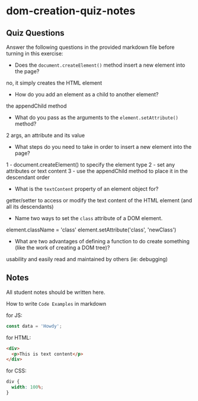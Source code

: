 # dom-creation-quiz-notes

## Quiz Questions

Answer the following questions in the provided markdown file before turning in this exercise:

- Does the `document.createElement()` method insert a new element into the page?

no, it simply creates the HTML element

- How do you add an element as a child to another element?

the appendChild method

- What do you pass as the arguments to the `element.setAttribute()` method?

2 args, an attribute and its value

- What steps do you need to take in order to insert a new element into the page?

1 - document.createElement() to specify the element type
2 - set any attributes or text content
3 - use the appendChild method to place it in the descendant order

- What is the `textContent` property of an element object for?

getter/setter
to access or modify the text content of the HTML element (and all its descendants)

- Name two ways to set the `class` attribute of a DOM element.

element.className = 'class'
element.setAttribute('class', 'newClass')

- What are two advantages of defining a function to do create something (like the work of creating a DOM tree)?

usability and easily read and maintained by others (ie: debugging)

## Notes

All student notes should be written here.

How to write `Code Examples` in markdown

for JS:

```javascript
const data = 'Howdy';
```

for HTML:

```html
<div>
  <p>This is text content</p>
</div>
```

for CSS:

```css
div {
  width: 100%;
}
```
